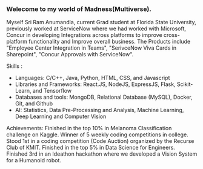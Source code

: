 ### Welecome to my world of Madness(Multiverse).
Myself Sri Ram Anumandla, current Grad student at Florida State University, previously worked at ServiceNow where we had worked with Microsoft, Concur in developing Integrations across platforms to improve cross-platform functionality and Improve overall business. The Products include "Employee Center Integration in Teams", "SerivceNow Viva Cards in Sharepoint", "Concur Approvals with ServiceNow".

Skills : 
- Languages: C/C++, Java, Python, HTML, CSS, and Javascript
- Libraries and Frameworks: React.JS, NodeJS, ExpressJS, Flask, Scikit-Learn, and Tensorflow
- Databases and tools: MongoDB, Relational Database (MySQL), Docker, Git, and Github
- AI: Statistics, Data Pre-Processing and Analysis, Machine Learning, Deep Learning and Computer Vision

Achievements:
Finished in the top 10% in Melanoma Classification challenge on Kaggle.
Winner of 5 weekly coding competitions in college.
Stood 1st in a coding competition (Code Auction) organized by the Recurse Club of KMIT.
Finished in the top 5% in Data Science for Engineers.
Finished 3rd in an Ideathon hackathon where we developed a Vision System for a Humanoid robot.
